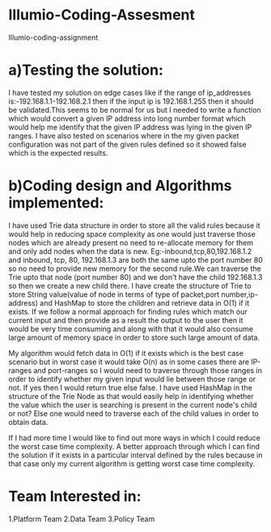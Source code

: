 # Illumio-Coding-Assesment
Illumio-coding-assignment

# a)Testing the solution:
I have tested my solution on edge cases like if the range of ip_addresses is:-192.168.1.1-192.168.2.1 then if the input ip is 192.168.1.255 then it should be validated.This seems to be normal for us but I needed to write a function which would convert a given IP address into long number format which would help me identify that the given IP address was lying in the given IP ranges.
I have also tested on scenarios where in the my given packet configuration was not part of the given rules defined so it showed false which is the expected results.

# b)Coding design and Algorithms implemented:
I have used Trie data structure in order to store all the valid rules because it would help in reducing space complexity as one would just traverse those nodes which are already present no need to re-allocate memory for them and only add nodes when the data is new. Eg:-inbound,tcp,80,192.168.1.2 and inbound, tcp, 80, 192.168.1.3 are both the same upto the port number 80 so no need to provide new memory for the second rule.We can traverse the Trie upto that node (port number 80) and we don't have the child 192.168.1.3 so then we create a new child there. I have create the structure of Trie to store String value(value of node in terms of type of packet,port number,ip-address) and HashMap to store the children and retrieve data in O(1) if it exists. 
If we follow a normal approach for finding rules which match our current input and then provide as a result the output to the user then it would be very time consuming and along with that it would also consume large amount of memory space in order to store such large amount of data.

My algorithm would fetch data in O(1) if it exists which is the best case scenario but in worst case it would take O(n) as in some cases there are IP-ranges and port-ranges so I would need to traverse through those ranges in order to identify whether my given input would lie between those range or not. If yes then I would return true else false. I have used HashMap in the structure of the Trie Node as that would easily help in identifying whether the value which the user is searching is present in the current node's child or not? Else one would need to traverse each of the child values in order to obtain data.

If I had more time I would like to find out more ways in which I could reduce the worst case time complexity. A better approach through which I can find the solution if it exists in a particular interval defined by the rules because in that case only my current algorithm is getting worst case time complexity.

# Team Interested in:
1.Platform Team
2.Data Team
3.Policy Team
